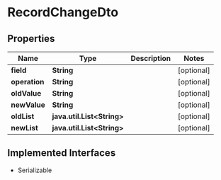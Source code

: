 

# RecordChangeDto


## Properties

Name | Type | Description | Notes
------------ | ------------- | ------------- | -------------
**field** | **String** |  |  [optional]
**operation** | **String** |  |  [optional]
**oldValue** | **String** |  |  [optional]
**newValue** | **String** |  |  [optional]
**oldList** | **java.util.List&lt;String&gt;** |  |  [optional]
**newList** | **java.util.List&lt;String&gt;** |  |  [optional]


## Implemented Interfaces

* Serializable


